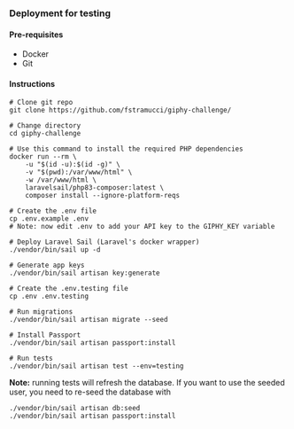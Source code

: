 ### Deployment for testing

#### Pre-requisites
- Docker
- Git

#### Instructions
```
# Clone git repo
git clone https://github.com/fstramucci/giphy-challenge/

# Change directory
cd giphy-challenge

# Use this command to install the required PHP dependencies
docker run --rm \
    -u "$(id -u):$(id -g)" \
    -v "$(pwd):/var/www/html" \
    -w /var/www/html \
    laravelsail/php83-composer:latest \
    composer install --ignore-platform-reqs

# Create the .env file
cp .env.example .env
# Note: now edit .env to add your API key to the GIPHY_KEY variable

# Deploy Laravel Sail (Laravel's docker wrapper)
./vendor/bin/sail up -d

# Generate app keys
./vendor/bin/sail artisan key:generate

# Create the .env.testing file
cp .env .env.testing

# Run migrations
./vendor/bin/sail artisan migrate --seed

# Install Passport
./vendor/bin/sail artisan passport:install

# Run tests
./vendor/bin/sail artisan test --env=testing

```
**Note:** running tests will refresh the database. If you want to use the seeded user, you need to re-seed the database with 
```
./vendor/bin/sail artisan db:seed
./vendor/bin/sail artisan passport:install
```